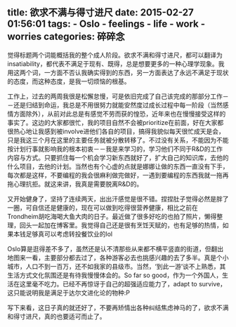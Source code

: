 title: 欲求不满与得寸进尺
date: 2015-02-27 01:56:01
tags:
    - Oslo
    - feelings
    - life
    - work
    - worries
categories: 碎碎念
---

觉得标题两个词能概括我的整个成人阶段。欲求不满和得寸进尺，都可以翻译为insatiability，都代表不满足于现有、既得，总是想要更多的一种心理学现象。我用这两个词，一方面不否认我确实得到的东西，另一方面表达了永远不满足于现状的态度，而这种态度，是我一切烦恼的根基。


工作上，过去的两周我很是松懈怠慢，可是依旧完成了自己该完成的那部分工作－－还是归结到命运，我总是不用很努力就能安然度过成长过程中每一阶段（当然感情方面除外），从前对此总是有感觉不劳而获的惶恐，近年来也在慢慢接受这样的事实了。这边的大家都很忙，我的项目自然不会被prioritize在前面，好在大家都很热心地让我感到被involve进他们各自的项目，搞得我貌似每天很忙成天是会，只是我这三个月在这里的主要任务就被分散转移了。不过没有关系，不能因为不能按计划行事就影响我的根本初衷－－我是来学习的，学习他们不同于R&D的工作内容与方式。只要抓住每一个机会学习新东西就好了，扩大自己的知识库，去他的什么项目，去他的计划。当然也有个心虚的点就是娜娜让做的东西一直没有下手，每次都是这样，不要编程的我会很麻利做完做好，一遇到要编程的东西我就一拖再拖心理抗拒。就这来讲，我真是需要脱离R&D的。

又开始健身了，坚持了连续两天，出出汗感觉是很不错。捏捏肚子觉得必然是胖了一圈，可自信还是健康的，现在可以做到吃得很营养健康，相比之前在Trondheim胡吃海喝大鱼大肉的日子。最近做了很多好吃的也拍了照片，懒得整理，回头一起加在博客里。我觉得自己还是很有烹饪天赋的，也有足够的热情，如果本钱足够真可以考虑转投餐饮业的lol

Oslo算是逛得差不多了，虽然还是认不清那些从来都不横平竖直的街道，但翻出地图来一看，主要部分都去过了，各种游客必去也挑感兴趣的去了多半。真是个小城市，人口不到一百万，还不如我家的县级市。当然，‘到此一游’谈不上熟悉，其生活方式文化氛围还是有待我慢慢体会的。So far so good，作为一个外国人，生活在这里毫不吃力。已经不再惊讶于自己的超强适应能力了，adapt to survive，这只能说明我是满足于达尔文进化论的物种:P 

写下来看，这日子真的就还好了，不要再矫情出各种纠结焦虑神马的了，欲求不满和得寸进尺，真的也要适可而止了。

